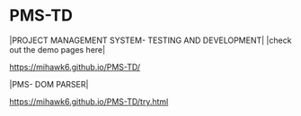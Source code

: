 # PMS-TD
|PROJECT MANAGEMENT SYSTEM- TESTING AND DEVELOPMENT|
|check out the demo pages here|


https://mihawk6.github.io/PMS-TD/


|PMS- DOM PARSER|

https://mihawk6.github.io/PMS-TD/try.html
